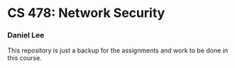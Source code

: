 # CS 478: Network Security
### Daniel Lee

This repository is just a backup for the assignments and work to be done in this course.
